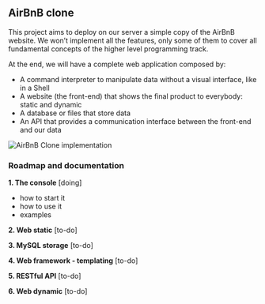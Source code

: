 ## AirBnB clone
This project aims to deploy on our server a simple copy of the AirBnB website. We won’t implement all the features, only some of them to cover all fundamental concepts of the higher level programming track.

At the end, we will have a complete web application composed by:

* A command interpreter to manipulate data without a visual interface, like in a Shell
* A website (the front-end) that shows the final product to everybody: static and dynamic
* A database or files that store data
* An API that provides a communication interface between the front-end and our data

![AirBnB Clone implementation](https://lh3.googleusercontent.com/pw/ACtC-3eYaqg89XL26Y_DFvTLt4MW-w3C7u1gw9aK8c0lhiC3RYHVdLguOuWW7LZdXu5h0117WqFc9OYEYpAQOnyj6ldRz8EXusQW9_QS5IgmbBnEafXvaXsQVIQleFWUxl31_nOfc68hip5XvQjKooJzWgY=w960-h512-no?authuser=1)

### Roadmap and documentation
**1. The console** [doing]
* how to start it
* how to use it
* examples

**2. Web static** [to-do]

**3. MySQL storage** [to-do]

**4. Web framework - templating** [to-do]

**5. RESTful API** [to-do]

**6. Web dynamic** [to-do]